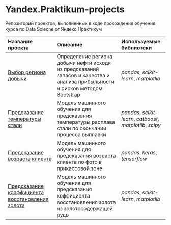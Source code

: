 # Yandex.Praktikum-projects

Репозиторий проектов, выполненных в ходе прохождения обучения курса по Data Sciecne от Яндекс.Практикум

| Название проекта | Описание | Используемые библиотеки | 
| :---------------------- | :---------------------- | :---------------------- |
| [Выбор региона добычи](Oil_region_selection) | Определение региона добычи нефти исходя из предсказаний запасов и качества и анализа прибыльности и рисков методом Bootstrap | *pandas*, *scikit-learn*, *matplotlib* |
| [Предсказание температуры стали](Temperature_prediction_in_steelmaking) | Модель машинного обучения для предсказания температуры расплава стали по окончании процесса выплавки| *pandas*, *scikit-learn*, *catboost*, *matplotlib*, *scipy* |
| [Предсказание возраста клиента](Client_age_prediction) | Модель машинного обучения для предсказания возраста клиента по фото в прикассовой зоне| *pandas*,  *keras*, *tensorflow* |
| [Предсказание коэффициента восстановления золота](Gold_recovery_prediction) | Модель машинного обучения для предсказания коффициента восстановления золота из золотосодержащей руды| *pandas*,  *scikit-learn*, *matplotlib* |



